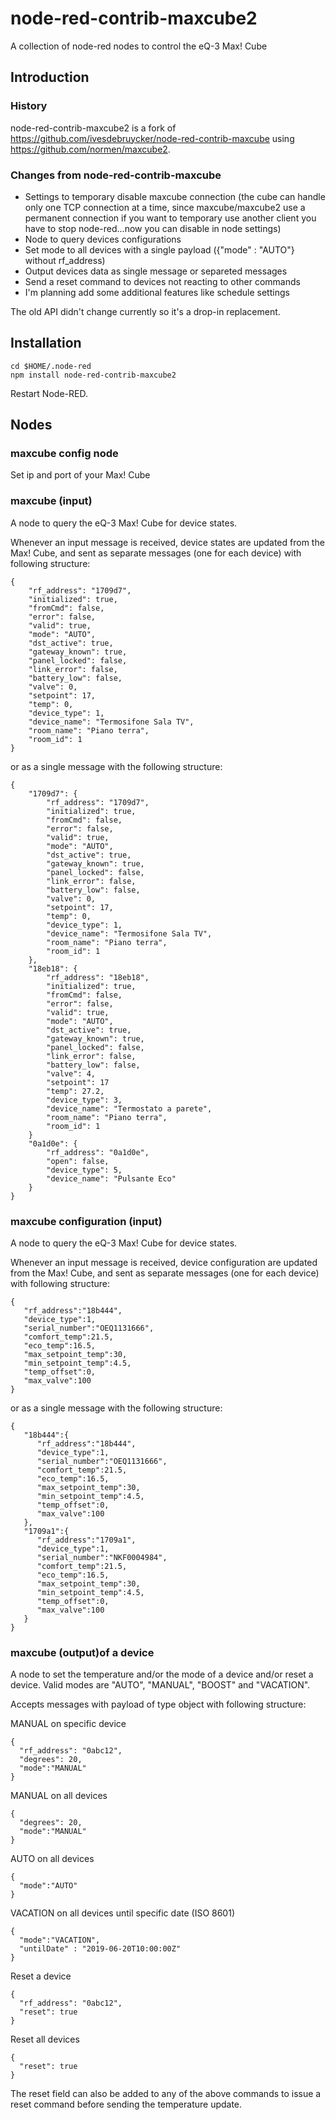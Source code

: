 # node-red-contrib-maxcube2
A collection of node-red nodes to control the eQ-3 Max! Cube

## Introduction
### History
node-red-contrib-maxcube2 is a fork of https://github.com/ivesdebruycker/node-red-contrib-maxcube using https://github.com/normen/maxcube2.

### Changes from node-red-contrib-maxcube
- Settings to temporary disable maxcube connection (the cube can handle only one TCP connection at a time, since maxcube/maxcube2 use a permanent connection if you want to temporary use another client you have to stop node-red...now you can disable in node settings)
- Node to query devices configurations
- Set mode to all devices with a single payload ({"mode" : "AUTO"} without rf_address)
- Output devices data as single message or separeted messages
- Send a reset command to devices not reacting to other commands
- I'm planning add some additional features like schedule settings

The old API didn't change currently so it's a drop-in replacement.

## Installation
```
cd $HOME/.node-red
npm install node-red-contrib-maxcube2
```
Restart Node-RED.

## Nodes
### maxcube config node
Set ip and port of your Max! Cube

### maxcube (input)
A node to query the eQ-3 Max! Cube for device states.

Whenever an input message is received, device states are updated from the Max! Cube, and sent as separate messages (one for each device) with following structure:
```
{
    "rf_address": "1709d7",
    "initialized": true,
    "fromCmd": false,
    "error": false,
    "valid": true,
    "mode": "AUTO",
    "dst_active": true,
    "gateway_known": true,
    "panel_locked": false,
    "link_error": false,
    "battery_low": false,
    "valve": 0,
    "setpoint": 17,
    "temp": 0,
    "device_type": 1,
    "device_name": "Termosifone Sala TV",
    "room_name": "Piano terra",
    "room_id": 1
}
```
or as a single message with the following structure:
```
{
    "1709d7": {
        "rf_address": "1709d7",
        "initialized": true,
        "fromCmd": false,
        "error": false,
        "valid": true,
        "mode": "AUTO",
        "dst_active": true,
        "gateway_known": true,
        "panel_locked": false,
        "link_error": false,
        "battery_low": false,
        "valve": 0,
        "setpoint": 17,
        "temp": 0,
        "device_type": 1,
        "device_name": "Termosifone Sala TV",
        "room_name": "Piano terra",
        "room_id": 1
    },
    "18eb18": {
        "rf_address": "18eb18",
        "initialized": true,
        "fromCmd": false,
        "error": false,
        "valid": true,
        "mode": "AUTO",
        "dst_active": true,
        "gateway_known": true,
        "panel_locked": false,
        "link_error": false,
        "battery_low": false,
        "valve": 4,
        "setpoint": 17
        "temp": 27.2,
        "device_type": 3,
        "device_name": "Termostato a parete",
        "room_name": "Piano terra",
        "room_id": 1
    }
    "0a1d0e": {
        "rf_address": "0a1d0e",
        "open": false,
        "device_type": 5,
        "device_name": "Pulsante Eco"
    }
}
```

### maxcube configuration (input)
A node to query the eQ-3 Max! Cube for device states.

Whenever an input message is received, device configuration are updated from the Max! Cube, and sent as separate messages (one for each device) with following structure:
```
{
   "rf_address":"18b444",
   "device_type":1,
   "serial_number":"OEQ1131666",
   "comfort_temp":21.5,
   "eco_temp":16.5,
   "max_setpoint_temp":30,
   "min_setpoint_temp":4.5,
   "temp_offset":0,
   "max_valve":100
}
```
or as a single message with the following structure:
```
{
   "18b444":{
      "rf_address":"18b444",
      "device_type":1,
      "serial_number":"OEQ1131666",
      "comfort_temp":21.5,
      "eco_temp":16.5,
      "max_setpoint_temp":30,
      "min_setpoint_temp":4.5,
      "temp_offset":0,
      "max_valve":100
   },
   "1709a1":{
      "rf_address":"1709a1",
      "device_type":1,
      "serial_number":"NKF0004984",
      "comfort_temp":21.5,
      "eco_temp":16.5,
      "max_setpoint_temp":30,
      "min_setpoint_temp":4.5,
      "temp_offset":0,
      "max_valve":100
   }
}
```

### maxcube (output)of a device
A node to set the temperature and/or the mode of a device and/or reset a device.
Valid modes are "AUTO", "MANUAL", "BOOST" and "VACATION".

Accepts messages with payload of type object with following structure:

MANUAL on specific device
```
{
  "rf_address": "0abc12",
  "degrees": 20,
  "mode":"MANUAL"
}
```
MANUAL on all devices
```
{
  "degrees": 20,
  "mode":"MANUAL"
}
```
AUTO on all devices
```
{
  "mode":"AUTO"
}
```
VACATION on all devices until specific date (ISO 8601)
```
{
  "mode":"VACATION",
  "untilDate" : "2019-06-20T10:00:00Z"
}
```
Reset a device
```
{
  "rf_address": "0abc12",
  "reset": true
}
```
Reset all devices
```
{
  "reset": true
}
```
The reset field can also be added to any of the above commands to issue a reset command before sending the temperature update.
```
